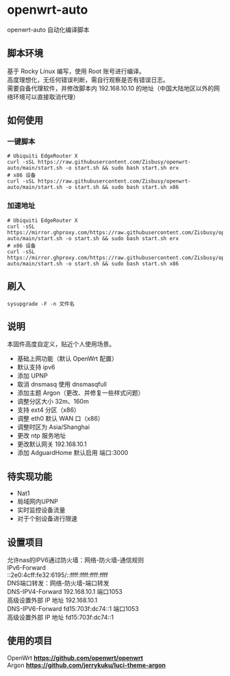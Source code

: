 # openwrt-auto
openwrt-auto 自动化编译脚本

## 脚本环境     
基于 Rocky Linux 编写，使用 Root 账号进行编译。      
高度理想化，无任何错误判断，需自行观察是否有错误日志。      
需要自备代理软件，并修改脚本内 192.168.10.10 的地址（中国大陆地区以外的网络环境可以直接取消代理）

## 如何使用
### 一键脚本
```
# Ubiquiti EdgeRouter X
curl -sSL https://raw.githubusercontent.com/Zisbusy/openwrt-auto/main/start.sh -o start.sh && sudo bash start.sh erx
# x86 设备
curl -sSL https://raw.githubusercontent.com/Zisbusy/openwrt-auto/main/start.sh -o start.sh && sudo bash start.sh x86
```

### 加速地址
```
# Ubiquiti EdgeRouter X
curl -sSL https://mirror.ghproxy.com/https://raw.githubusercontent.com/Zisbusy/openwrt-auto/main/start.sh -o start.sh && sudo bash start.sh erx
# x86 设备
curl -sSL https://mirror.ghproxy.com/https://raw.githubusercontent.com/Zisbusy/openwrt-auto/main/start.sh -o start.sh && sudo bash start.sh x86
```

## 刷入
```
sysupgrade -F -n 文件名
```

## 说明  
本固件高度自定义，贴近个人使用场景。      
 - 基础上网功能（默认 OpenWrt 配置）       
 - 默认支持 ipv6
 - 添加 UPNP
 - 取消 dnsmasq 使用 dnsmasqfull
 - 添加主题 Argon（更改、并修复一些样式问题）
 - 调整分区大小 32m、160m
 - 支持 ext4 分区（x86）
 - 调整 eth0 默认 WAN 口（x86）
 - 调整时区为 Asia/Shanghai
 - 更改 ntp 服务地址
 - 更改默认网关 192.168.10.1
 - 添加 AdguardHome 默认启用 端口:3000

## 待实现功能
 - Nat1
 - 局域网内UPNP
 - 实时监控设备流量
 - 对于个别设备进行限速

## 设置项目
允许nas的IPV6通过防火墙：网络-防火墙-通信规则      
IPv6-Forward      
::2e0:4cff:fe32:6195/::ffff:ffff:ffff:ffff      
DNS端口转发：网络-防火墙-端口转发      
DNS-IPV4-Forward 192.168.10.1 端口1053      
高级设置外部 IP 地址 192.168.10.1      
DNS-IPV6-Forward fd15:703f:dc74::1 端口1053      
高级设置外部 IP 地址 fd15:703f:dc74::1      

## 使用的项目

OpenWrt **https://github.com/openwrt/openwrt**      
Argon **https://github.com/jerrykuku/luci-theme-argon**      
